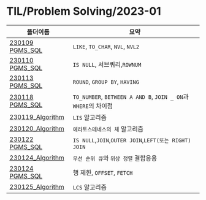 # TIL/Problem Solving/2023-01

| 폴더이름                                                                                                      | 요약                                                        |
| --------------------------------------------------------------------------------------------------------- | --------------------------------------------------------- |
| [230109 PGMS_SQL](https://github.com/seho27060/TIL/tree/master/Problem-Sovling/2023-01/230109)            | `LIKE`, `TO_CHAR`, `NVL`, `NVL2`                          |
| [230110 PGMS_SQL](https://github.com/seho27060/TIL/tree/master/Problem-Sovling/2023-01/230110)            | `IS NULL`, 서브쿼리,`ROWNUM`                                  |
| [230113 PGMS_SQL](https://github.com/seho27060/TIL/tree/master/Problem-Sovling/2023-01/230113)            | `ROUND`, `GROUP BY`, `HAVING`                             |
| [230118 PGMS_SQL](https://github.com/seho27060/TIL/tree/master/Problem-Sovling/2023-01/230118_SQL)        | `TO_NUMBER`, `BETWEEN A AND B`, `JOIN _ ON`과 `WHERE`의 차이점 |
| [230119_Algorithm](https://github.com/seho27060/TIL/tree/master/Problem-Sovling/2023-01/230119_Algorithm) | `LIS` 알고리즘                                                |
| [230120_Algorithm](https://github.com/seho27060/TIL/tree/master/Problem-Sovling/2023-01/230120_Algorithm) | `에라토스테네스의 체` 알고리즘                                         |
| [230122 PGMS_SQL](https://github.com/seho27060/TIL/tree/master/Problem-Sovling/2023-01/230122_SQL)        | `IS NULL`,`JOIN`,`OUTER JOIN`,`LEFT(또는 RIGHT) JOIN`       |
| [230124_Algorithm](https://github.com/seho27060/TIL/tree/master/Problem-Sovling/2023-01/230124_Algorithm) | `우선 순위 큐`와 `위상 정렬` 결합응용                                   |
| [230124 PGMS_SQL](https://github.com/seho27060/TIL/tree/master/Problem-Sovling/2023-01/230124_SQL)        | 행 제한, `OFFSET`, `FETCH`                                   |
| [230125_Algorithm](https://github.com/seho27060/TIL/tree/master/Problem-Sovling/2023-01/230125_Algorithm) | `LCS` 알고리즘                                                |
